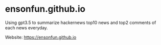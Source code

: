 # ensonfun.github.io

Using gpt3.5 to summarize hackernews top10 news and top2 comments of each news everyday.

Website: https://ensonfun.github.io
